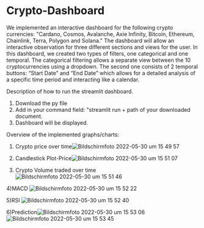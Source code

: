 # Crypto-Dashboard
We implemented an interactive dashboard for the following crypto currencies: 
"Cardano, Cosmos, Avalanche, Axie Infinity, Bitcoin, Ethereum, Chainlink, Terra, Polygon and Solana."
The dashboard will allow an interactive observation for three different sections and views for the user. In this dashboard, we created two types of filters, one categorical and one temporal. The categorical filtering allows a separate view between the 10 cryptocurrencies using a dropdown. The second one consists of 2 temporal buttons: “Start Date” and “End Date” which allows for a detailed analysis of a specific time period and interacting like a calendar.



Description of how to run the streamlit dashboard.

1. Download the py file 
2. Add in your command field: "streamlit run + path of your downloaded document. 
3. Dashboard will be displayed.


Overview of the implemented graphs/charts:

1) Crypto price over time![Bildschirmfoto 2022-05-30 um 15 49 57](https://user-images.githubusercontent.com/74066252/171016914-4cbb521c-f428-4722-a77b-c01741fc11bc.png)

2) Candlestick Plot-Price![Bildschirmfoto 2022-05-30 um 15 51 07](https://user-images.githubusercontent.com/74066252/171017162-f318065c-4399-4a40-898e-72e9ec2e4a75.png)

3) Crypto Volume traded over time ![Bildschirmfoto 2022-05-30 um 15 51 46](https://user-images.githubusercontent.com/74066252/171017280-9c09eddd-4296-4df6-85dc-d28b24fc00f2.png)

4)MACD ![Bildschirmfoto 2022-05-30 um 15 52 22](https://user-images.githubusercontent.com/74066252/171017360-f0cbdada-d2ca-41b6-97b3-d92e0e4afbac.png)

5)RSI ![Bildschirmfoto 2022-05-30 um 15 52 40](https://user-images.githubusercontent.com/74066252/171017412-bf14b5d1-d995-4665-a633-bce85dcc46cf.png)

6)Prediction![Bildschirmfoto 2022-05-30 um 15 53 06](https://user-images.githubusercontent.com/74066252/171017486-bf911226-183c-4b16-a922-da4da89dea1c.png)
![Bildschirmfoto 2022-05-30 um 15 53 45](https://user-images.githubusercontent.com/74066252/171017591-51b33a98-eeb2-4956-9c91-f8b7768855ff.png)


